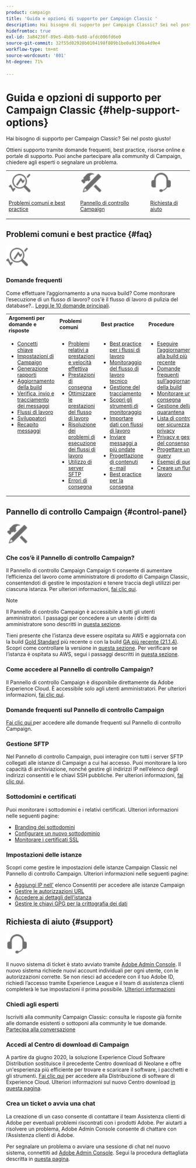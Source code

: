```yaml
---
product: campaign
title: 'Guida e opzioni di supporto per Campaign Classic '
description: Hai bisogno di supporto per Campaign Classic? Sei nel posto giusto!
hidefromtoc: true
exl-id: 3a84236f-89e5-4b8b-9a98-afdc006fd6e0
source-git-commit: 32f55d02920b0104198f809b1be0a91306a4d9e4
workflow-type: tm+mt
source-wordcount: '801'
ht-degree: 71%

---
```


# Guida e opzioni di supporto per Campaign Classic {#help-support-options}

Hai bisogno di supporto per Campaign Classic? Sei nel posto giusto!

Ottieni supporto tramite domande frequenti, best practice, risorse online e portale di supporto. Puoi anche partecipare alla community di Campaign, chiedere agli esperti o segnalare un problema.

<table>
    <tr>
        <td><img src="platform/using/assets/do-not-localize/icon-faq.svg" width="60px"><p><a href="#faq">Problemi comuni e best practice</a></p></td>
        <td><img src="platform/using/assets/do-not-localize/icon-control-panel.svg" width="60px"><p><a href="#control-panel">Pannello di controllo Campaign</a></p></td>
        <td><img src="platform/using/assets/do-not-localize/icon-support.svg" width="60px"><p><a href="#support">Richiesta di aiuto</a></p></td>
    </tr>
</table>

## Problemi comuni e best practice {#faq}

<img src="platform/using/assets/do-not-localize/icon-faq.svg" width="60px">

### Domande frequenti

Come effettuare l’aggiornamento a una nuova build? Come monitorare l’esecuzione di un flusso di lavoro? cos&#39;è il flusso di lavoro di pulizia del database?.. [Leggi le 10 domande principali](platform/using/common-questions.md).

<table>
    <tr><td><strong>Argomenti per domande e risposte</strong></td><td><strong>Problemi comuni</strong></td><td><strong>Best practice</strong></td><td><strong>Procedure</strong></td></tr>
    <tr>
    <td valign="top">
        <ul>
        <li><a href="platform/using/faq-key-concepts.md">Concetti chiave</a></li>
        <li><a href="platform/using/faq-campaign-config.md">Impostazioni di Campaign</a></li>
        <li><a href="platform/using/faq-reporting.md">Generazione rapporti</a></li>
        <li><a href="platform/using/faq-build-upgrade.md">Aggiornamento della build</a></li>
        <li><a href="platform/using/faq-messages.md">Verifica, invio e tracciamento dei messaggi</a></li>
        <li><a href="platform/using/faq-workflows.md">Flussi di lavoro</a></li>
        <li><a href="platform/using/faq-developers.md">Sviluppatori</a></li>
        <li><a href="delivery/using/monitoring-deliverability.md">Recapito messaggi</a></li>
        </ul>
    </td>
    <td valign="top">
        <ul>
        <li><a href="production/using/performance-and-throughput-issues.md">Problemi relativi a prestazioni e velocità effettiva</a></li>
        <li><a href="delivery/using/delivery-performances.md">Prestazioni di consegna</a></li>
        <li><a href="workflow/using/workflow-best-practices.md">Ottimizzare le prestazioni del flusso di lavoro</a></li>
        <li><a href="workflow/using/monitoring-workflow-execution.md">Risoluzione dei problemi di esecuzione dei flussi di lavoro</a></li>
        <li><a href="platform/using/sftp-server-usage.md">Utilizzo di server SFTP</a></li>
        <li><a href="delivery/using/understanding-delivery-failures.md">Errori di consegna</a></li>
        </ul>
    </td>
   <td valign="top">
        <ul>
        <li><a href="workflow/using/workflow-best-practices.md">Best practice per i flussi di lavoro</a></li>
        <li><a href="workflow/using/monitoring-technical-workflows.md">Monitoraggio del flusso di lavoro tecnico</a></li>
        <li><a href="delivery/using/about-message-tracking.md">Gestione del tracciamento</a></li>
        <li><a href="production/using/monitoring-guidelines.md">Scopri gli strumenti di monitoraggio</a></li>
        <li><a href="platform/using/import-export-workflows.md">Importare dati con flussi di lavoro</a></li>
        <li><a href="delivery/using/steps-sending-the-delivery.md">Inviare messaggi a più ondate</a></li>
        <li><a href="delivery/using/defining-the-email-content.md">Progettazione di contenuti e-mail</a></li>
        <li><a href="delivery/using/delivery-best-practices.md">Best practice per la consegna</a></li>
        </ul>
    </td>
    <td valign="top">
        <ul>
        <li><a href="production/using/build-upgrade.md">Eseguire l’aggiornamento alla build più recente</a></li>
        <li><a href="platform/using/faq-build-upgrade.md">Domande frequenti sull’aggiornamento della build</a></li>
        <li><a href="delivery/using/about-delivery-monitoring.md">Monitorare una consegna</a></li>
        <li><a href="delivery/using/understanding-quarantine-management.md">Gestione della quarantena</a></li>
        <li><a href="installation/using/get-started-security-privacy.md">Lista di controllo per sicurezza e privacy</a></li>
        <li><a href="platform/using/privacy-management.md">Privacy e gestione del consenso</a></li>
        <li><a href="platform/using/steps-to-create-a-query.md">Progettare una query</a></li>
        <li><a href="workflow/using/querying-recipient-table.md">Esempi di query</a></li>
        <li><a href="workflow/using/building-a-workflow.md">Creare un flusso di lavoro</a></li>
        </ul>
    </td>
    </tr>
</table>

## Pannello di controllo Campaign {#control-panel}

<img src="platform/using/assets/do-not-localize/icon-control-panel.svg" width="60px">

### Che cos’è il Pannello di controllo Campaign?

Il Pannello di controllo Campaign Campaign ti consente di aumentare l’efficienza del lavoro come amministratore di prodotto di Campaign Classic, consentendoti di gestire le impostazioni e tenere traccia degli utilizzi per ciascuna istanza.
Per ulteriori informazioni, [fai clic qui](https://experienceleague.adobe.com/docs/control-panel/using/discover-control-panel/key-features.html?lang=it).

>[!NOTE]
>
>Il Pannello di controllo Campaign è accessibile a tutti gli utenti amministratori. I passaggi per concedere a un utente i diritti da amministratore sono descritti in [questa sezione](https://experienceleague.adobe.com/docs/control-panel/using/discover-control-panel/managing-permissions.html?lang=it#discover-control-panel).
>
>Tieni presente che l’istanza deve essere ospitata su AWS e aggiornata con la build [Gold Standard](rn/using/gs-overview.md) più recente o con la build [GA più recente (21.1.4)](rn/using/latest-release.md). Scopri come controllare la versione in [questa sezione](platform/using/launching-adobe-campaign.md#getting-your-campaign-version). Per verificare se l’istanza è ospitata su AWS, segui i passaggi descritti in [questa sezione](https://experienceleague.adobe.com/docs/control-panel/using/faq.html).

### Come accedere al Pannello di controllo Campaign?

Il Pannello di controllo Campaign è disponibile direttamente da Adobe Experience Cloud. È accessibile solo agli utenti amministratori. Per ulteriori informazioni, [fai clic qui](https://experienceleague.adobe.com/docs/control-panel/using/discover-control-panel/accessing-control-panel.html?lang=it).

### Domande frequenti sul Pannello di controllo Campaign

[Fai clic qui ](https://experienceleague.adobe.com/docs/control-panel/using/faq.html) per accedere alle domande frequenti sul Pannello di controllo Campaign.

### Gestione SFTP

Nel Pannello di controllo Campaign, puoi interagire con tutti i server SFTP collegati alle istanze di Campaign a cui hai accesso. Puoi monitorare la loro capacità di archiviazione, nonché gestire gli indirizzi IP nell’elenco degli indirizzi consentiti e le chiavi SSH pubbliche. Per ulteriori informazioni, [fai clic qui](https://experienceleague.adobe.com/docs/control-panel/using/sftp-management/about-sftp-management.html).

### Sottodomini e certificati

Puoi monitorare i sottodomini e i relativi certificati. Ulteriori informazioni nelle seguenti pagine:
* [Branding dei sottodomini](https://experienceleague.adobe.com/docs/control-panel/using/subdomains-and-certificates/subdomains-branding.html?lang=it)
* [Configurare un nuovo sottodominio](https://experienceleague.adobe.com/docs/control-panel/using/subdomains-and-certificates/setting-up-new-subdomain.html?lang=it)
* [Monitorare i certificati SSL](https://experienceleague.adobe.com/docs/control-panel/using/subdomains-and-certificates/monitoring-ssl-certificates.html?lang=it)

### Impostazioni delle istanze

Scopri come gestire le impostazioni delle istanze Campaign Classic nel Pannello di controllo Campaign. Ulteriori informazioni nelle seguenti pagine:
* [Aggiungi IP nell’](https://experienceleague.adobe.com/docs/control-panel/using/instances-settings/ip-allow-listing-instance-access.html?lang=it) elenco Consentiti per accedere alle istanze Campaign
* [Gestire le autorizzazioni URL](https://experienceleague.adobe.com/docs/control-panel/using/instances-settings/url-permissions.html?lang=it)
* [Accedere ai dettagli dell’istanza](https://experienceleague.adobe.com/docs/control-panel/using/instances-settings/instance-details.html?lang=it)
* [Gestire le chiavi GPG per la crittografia dei dati](https://experienceleague.adobe.com/docs/control-panel/using/instances-settings/gpg-keys-management.html?lang=it)

## Richiesta di aiuto {#support}

<img src="platform/using/assets/do-not-localize/icon-support.svg" width="60px">

Il nuovo sistema di ticket è stato avviato tramite [Adobe Admin Console](https://adminconsole.adobe.com/overview). Il nuovo sistema richiede nuovi account individuali per ogni utente, con le autorizzazioni corrette. Se non riesci ad accedere con il tuo Adobe ID, richiedi l’accesso tramite Experience League e il team di assistenza clienti completerà le tue impostazioni il prima possibile. [Ulteriori informazioni](https://helpx.adobe.com/it/enterprise/using/support-for-experience-cloud.html)

### Chiedi agli esperti

Iscriviti alla community Campaign Classic: consulta le risposte già fornite alle domande esistenti o sottoponi alla community le tue domande. [Partecipa alla conversazione](https://experienceleaguecommunities.adobe.com/t5/adobe-campaign-classic/ct-p/adobe-campaign-classic-community)

### Accedi al Centro di download di Campaign

A partire da giugno 2020, la soluzione Experience Cloud Software Distribution sostituisce il precedente Centro download di Neolane e offre un&#39;esperienza più efficiente per trovare e scaricare il software, i pacchetti e gli strumenti. [Fai clic qui](https://experience.adobe.com/#/downloads/content/software-distribution/en/campaign.html) per accedere alla Distribuzione di software di Experience Cloud.
Ulteriori informazioni sul nuovo Centro download [in questa pagina](https://experienceleague.adobe.com/docs/experience-cloud/software-distribution/home.html?lang=it).

### Crea un ticket o avvia una chat

La creazione di un caso consente di contattare il team Assistenza clienti di Adobe per eventuali problemi riscontrati con i prodotti Adobe. Per aiutarti a risolvere un problema, Adobe Admin Console consente di chattare con l’Assistenza clienti di Adobe.

Per segnalare un problema o avviare una sessione di chat nel nuovo sistema, connettiti ad [Adobe Admin Console](https://adminconsole.adobe.com/overview). Segui la procedura dettagliata descritta in [questa pagina](https://helpx.adobe.com/enterprise/using/support-for-experience-cloud.html).
